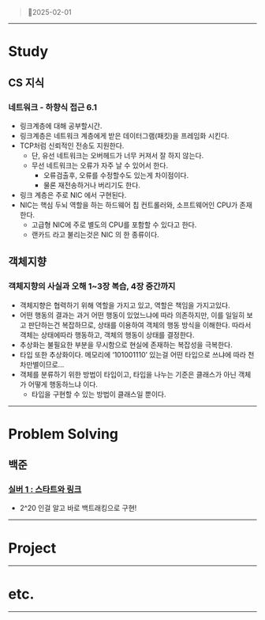 > 🥬2025-02-01
> 

---

# Study

## CS 지식

### 네트워크 - 하향식 접근 6.1

- 링크계층에 대해 공부할시간.
- 링크계층은 네트워크 계층에게 받은 데이터그램(패킷)을 프레임화 시킨다.
- TCP처럼 신뢰적인 전송도 지원한다.
    - 단, 유선 네트워크는 오버헤드가 너무 커져서 잘 하지 않는다.
    - 무선 네트워크는 오류가 자주 날 수 있어서 한다.
        - 오류검출후, 오류를 수정할수도 있는게 차이점이다.
        - 물론 재전송하거나 버리기도 한다.
- 링크 계층은 주로 NIC 에서 구현된다.
- NIC는 핵심 두뇌 역할을 하는 하드웨어 칩 컨트롤러와, 소프트웨어인 CPU가 존재한다.
    - 고급형 NIC에 주로 별도의 CPU를 포함할 수 있다고 한다.
    - 랜카드 라고 불리는것은 NIC 의 한 종류이다.

## 객체지향

### 객체지향의 사실과 오해 1~3장 복습, 4장 중간까지

- 객체지향은 협력하기 위해 역할을 가지고 있고, 역할은 책임을 가지고있다.
- 어떤 행동의 결과는 과거 어떤 행동이 있었느냐에 따라 의존하지만, 이를 일일히 보고 판단하는건 복잡하므로, 상태를 이용하여 객체의 행동 방식을 이해한다. 따라서 객체는 상태에따라 행동하고, 객체의 행동이 상태를 결정한다.
- 추상화는 불필요한 부분을 무시함으로 현실에 존재하는 복잡성을 극복한다.
- 타입 또한 추상화이다. 메모리에 ‘101001110’ 있는걸 어떤 타입으로 쓰냐에 따라 천차만별이므로…
- 객체를 분류하기 위한 방법이 타입이고, 타입을 나누는 기준은 클래스가 아닌 객체가 어떻게 행동하느냐 이다.
    - 타입을 구현할 수 있는 방법이 클래스일 뿐이다.

---

# Problem Solving

## 백준

### [실버 1 : 스타트와 링크](https://www.acmicpc.net/problem/14889)

- 2^20 인걸 알고 바로 백트래킹으로 구현!

---

# Project

---

# etc.

---
